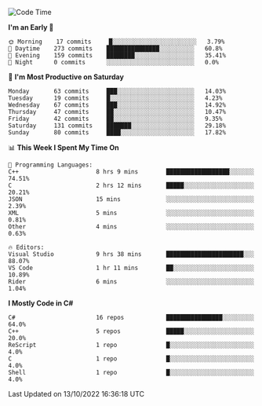 <!--START_SECTION:waka-->
![Code Time](http://img.shields.io/badge/Code%20Time-855%20hrs%2025%20mins-blue)

**I'm an Early 🐤** 

```text
🌞 Morning    17 commits     █░░░░░░░░░░░░░░░░░░░░░░░░   3.79% 
🌆 Daytime    273 commits    ███████████████░░░░░░░░░░   60.8% 
🌃 Evening    159 commits    ████████░░░░░░░░░░░░░░░░░   35.41% 
🌙 Night      0 commits      ░░░░░░░░░░░░░░░░░░░░░░░░░   0.0%

```
📅 **I'm Most Productive on Saturday** 

```text
Monday       63 commits     ███░░░░░░░░░░░░░░░░░░░░░░   14.03% 
Tuesday      19 commits     █░░░░░░░░░░░░░░░░░░░░░░░░   4.23% 
Wednesday    67 commits     ███░░░░░░░░░░░░░░░░░░░░░░   14.92% 
Thursday     47 commits     ██░░░░░░░░░░░░░░░░░░░░░░░   10.47% 
Friday       42 commits     ██░░░░░░░░░░░░░░░░░░░░░░░   9.35% 
Saturday     131 commits    ███████░░░░░░░░░░░░░░░░░░   29.18% 
Sunday       80 commits     ████░░░░░░░░░░░░░░░░░░░░░   17.82%

```


📊 **This Week I Spent My Time On** 

```text
💬 Programming Languages: 
C++                      8 hrs 9 mins        ██████████████████░░░░░░░   74.51% 
C                        2 hrs 12 mins       █████░░░░░░░░░░░░░░░░░░░░   20.21% 
JSON                     15 mins             ░░░░░░░░░░░░░░░░░░░░░░░░░   2.39% 
XML                      5 mins              ░░░░░░░░░░░░░░░░░░░░░░░░░   0.81% 
Other                    4 mins              ░░░░░░░░░░░░░░░░░░░░░░░░░   0.63%

🔥 Editors: 
Visual Studio            9 hrs 38 mins       ██████████████████████░░░   88.07% 
VS Code                  1 hr 11 mins        ██░░░░░░░░░░░░░░░░░░░░░░░   10.89% 
Rider                    6 mins              ░░░░░░░░░░░░░░░░░░░░░░░░░   1.04%

```

**I Mostly Code in C#** 

```text
C#                       16 repos            ████████████████░░░░░░░░░   64.0% 
C++                      5 repos             █████░░░░░░░░░░░░░░░░░░░░   20.0% 
ReScript                 1 repo              █░░░░░░░░░░░░░░░░░░░░░░░░   4.0% 
C                        1 repo              █░░░░░░░░░░░░░░░░░░░░░░░░   4.0% 
Shell                    1 repo              █░░░░░░░░░░░░░░░░░░░░░░░░   4.0%

```



 Last Updated on 13/10/2022 16:36:18 UTC
<!--END_SECTION:waka-->
